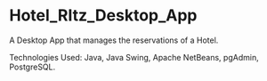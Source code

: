 # Hotel_RItz_Desktop_App
A Desktop App that manages the reservations of a Hotel.

Technologies Used: Java, Java Swing, Apache NetBeans, pgAdmin, PostgreSQL.
